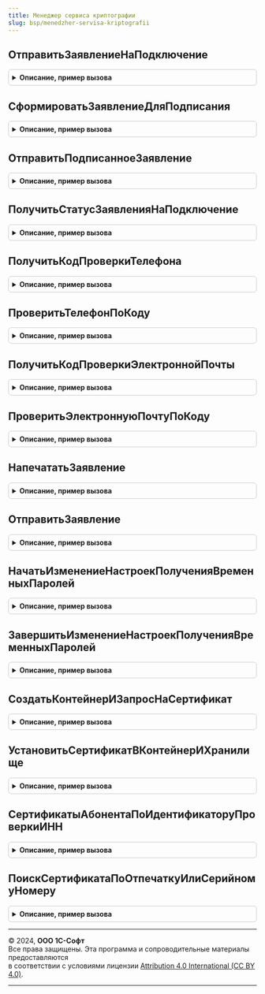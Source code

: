 ```yaml
---
title: Менеджер сервиса криптографии
slug: bsp/menedzher-servisa-kriptografii
---
```



## ОтправитьЗаявлениеНаПодключение
<details style="margin: 1em 0; padding: 0.5em; border: 1px solid #ccc; border-radius: 6px;">

<summary style="font-weight: bold; cursor: pointer;">Описание, пример вызова</summary>

```bsl

// Отправить заявление на подключение
//
// Параметры:
//  Заявление - Структура - заявление.
//
// Возвращаемое значение:
//  Структура - результат:
//  * Выполнено - Булево
//  * КодОшибки - Строка
//  * ОписаниеОшибки - Строка
//
Функция ОтправитьЗаявлениеНаПодключение(Заявление) Экспорт
```

Пример вызова
```bsl
Результат = МенеджерСервисаКриптографии.ОтправитьЗаявлениеНаПодключение(Заявление) 
```
</details>

## СформироватьЗаявлениеДляПодписания
<details style="margin: 1em 0; padding: 0.5em; border: 1px solid #ccc; border-radius: 6px;">

<summary style="font-weight: bold; cursor: pointer;">Описание, пример вызова</summary>

```bsl

// Сформировать заявление для подписания
//
// Параметры:
//  Заявление - Структура - заявление.
//
// Возвращаемое значение:
//  Структура - результат:
//  * Выполнено - Булево
//  * КодОшибки - Строка
//  * ОписаниеОшибки - Строка
//
Функция СформироватьЗаявлениеДляПодписания(Заявление) Экспорт
```

Пример вызова
```bsl
Результат = МенеджерСервисаКриптографии.СформироватьЗаявлениеДляПодписания(Заявление) 
```
</details>

## ОтправитьПодписанноеЗаявление
<details style="margin: 1em 0; padding: 0.5em; border: 1px solid #ccc; border-radius: 6px;">

<summary style="font-weight: bold; cursor: pointer;">Описание, пример вызова</summary>

```bsl

// Отправить подписанное заявление
//
// Параметры:
//  Заявление - Структура - заявление.
//
// Возвращаемое значение:
//  Структура - результат:
//  * Выполнено - Булево
//  * КодОшибки - Строка
//  * ОписаниеОшибки - Строка
//
Функция ОтправитьПодписанноеЗаявление(Заявление) Экспорт
```

Пример вызова
```bsl
Результат = МенеджерСервисаКриптографии.ОтправитьПодписанноеЗаявление(Заявление) 
```
</details>

## ПолучитьСтатусЗаявленияНаПодключение
<details style="margin: 1em 0; padding: 0.5em; border: 1px solid #ccc; border-radius: 6px;">

<summary style="font-weight: bold; cursor: pointer;">Описание, пример вызова</summary>

```bsl

// Функция - Получить статус заявления на подключение
//
// Параметры:
//  ИдентификаторЗаявления - Строка - идентификатор заявления.
//
// Возвращаемое значение:
//  Структура - результат:
//  * Выполнено - Булево
//  * КодОшибки - Строка
//  * ОписаниеОшибки - Строка
///
Функция ПолучитьСтатусЗаявленияНаПодключение(ИдентификаторЗаявления) Экспорт
```

Пример вызова
```bsl
Результат = МенеджерСервисаКриптографии.ПолучитьСтатусЗаявленияНаПодключение(ИдентификаторЗаявления) 
```
</details>

## ПолучитьКодПроверкиТелефона
<details style="margin: 1em 0; padding: 0.5em; border: 1px solid #ccc; border-radius: 6px;">

<summary style="font-weight: bold; cursor: pointer;">Описание, пример вызова</summary>

```bsl

// Получить код проверки телефона
//
// Параметры:
//  Телефон - Строка - телефон,
//  Идентификатор - Строка - идентификатор.
//
// Возвращаемое значение:
//  Структура - результат, поля:
// 	 * Идентификатор - Строка -
// 	 * НомерКода - Число -
// 	 * ВремяДействияКода - Число -
// 	 * ЗадержкаПередПовторнойОтправкой - Число -
Функция ПолучитьКодПроверкиТелефона(Телефон, Идентификатор = "") Экспорт
```

Пример вызова
```bsl
Результат = МенеджерСервисаКриптографии.ПолучитьКодПроверкиТелефона(Телефон, Идентификатор);
```
</details>

## ПроверитьТелефонПоКоду
<details style="margin: 1em 0; padding: 0.5em; border: 1px solid #ccc; border-radius: 6px;">

<summary style="font-weight: bold; cursor: pointer;">Описание, пример вызова</summary>

```bsl

// Проверить телефон по коду
//
// Параметры:
//  Идентификатор - Строка - идентификатор,
//  Код - Строка - код.
//
// Возвращаемое значение:
//  Структура - результат:
//  * Выполнено - Булево
//  * КодОшибки - Число
//  * ОписаниеОшибки - Строка
///
Функция ПроверитьТелефонПоКоду(Идентификатор, Код) Экспорт
```

Пример вызова
```bsl
Результат = МенеджерСервисаКриптографии.ПроверитьТелефонПоКоду(Идентификатор, Код) 
```
</details>

## ПолучитьКодПроверкиЭлектроннойПочты
<details style="margin: 1em 0; padding: 0.5em; border: 1px solid #ccc; border-radius: 6px;">

<summary style="font-weight: bold; cursor: pointer;">Описание, пример вызова</summary>

```bsl

// Получить код проверки электронной почты
//
// Параметры:
//  ЭлектроннаяПочта - Строка - электронная почта,
//  Идентификатор - Строка - идентификатор.
//
// Возвращаемое значение:
//  Структура - результат:
//   * Идентификатор - Строка -
//	 * НомерКода - Число -
//	 * ВремяДействияКода - Число -
//	 * ЗадержкаПередПовторнойОтправкой - Число -
Функция ПолучитьКодПроверкиЭлектроннойПочты(ЭлектроннаяПочта, Идентификатор = "") Экспорт
```

Пример вызова
```bsl
Результат = МенеджерСервисаКриптографии.ПолучитьКодПроверкиЭлектроннойПочты(ЭлектроннаяПочта, Идентификатор);
```
</details>

## ПроверитьЭлектроннуюПочтуПоКоду
<details style="margin: 1em 0; padding: 0.5em; border: 1px solid #ccc; border-radius: 6px;">

<summary style="font-weight: bold; cursor: pointer;">Описание, пример вызова</summary>

```bsl

// Проверить электронную почту по коду
//
// Параметры:
//  Идентификатор - Строка - идентификатор,
//  Код - Строка - код.
//
// Возвращаемое значение:
//  Структура - результат:
//  * Выполнено - Булево
//  * КодОшибки - Число
//  * ОписаниеОшибки - Строка
///
Функция ПроверитьЭлектроннуюПочтуПоКоду(Идентификатор, Код) Экспорт
```

Пример вызова
```bsl
Результат = МенеджерСервисаКриптографии.ПроверитьЭлектроннуюПочтуПоКоду(Идентификатор, Код) 
```
</details>

## НапечататьЗаявление
<details style="margin: 1em 0; padding: 0.5em; border: 1px solid #ccc; border-radius: 6px;">

<summary style="font-weight: bold; cursor: pointer;">Описание, пример вызова</summary>

```bsl

// Напечатать заявление
//
// Параметры:
//  ИдентификаторЗаявления - Строка - идентификатор заявления,
//  ИдентификаторПроверки - Строка - идентификатор проверки,
//  ИдентификаторСертификата - Строка - идентификатор сертификата.
//
// Возвращаемое значение:
//  Структура - результат:
//  * Выполнено - Булево
//  * КодОшибки - Число
//  * ОписаниеОшибки - Строка
//
Функция НапечататьЗаявление(ИдентификаторЗаявления, ИдентификаторПроверки, ИдентификаторСертификата) Экспорт
```

Пример вызова
```bsl
Результат = МенеджерСервисаКриптографии.НапечататьЗаявление(ИдентификаторЗаявления, ИдентификаторПроверки, ИдентификаторСертификата) 
```
</details>

## ОтправитьЗаявление
<details style="margin: 1em 0; padding: 0.5em; border: 1px solid #ccc; border-radius: 6px;">

<summary style="font-weight: bold; cursor: pointer;">Описание, пример вызова</summary>

```bsl

// Отправить заявление
//
// Параметры:
//  ИдентификаторЗаявления - Строка - идентификатор заявления,
//  ФайлЗаявления - Строка - файл заявления.
//
// Возвращаемое значение:
//  Структура - результат:
//  * Выполнено - Булево
//  * КодОшибки - Число
//  * ОписаниеОшибки - Строка
//
Функция ОтправитьЗаявление(ИдентификаторЗаявления, ФайлЗаявления) Экспорт
```

Пример вызова
```bsl
Результат = МенеджерСервисаКриптографии.ОтправитьЗаявление(ИдентификаторЗаявления, ФайлЗаявления) 
```
</details>

## НачатьИзменениеНастроекПолученияВременныхПаролей
<details style="margin: 1em 0; padding: 0.5em; border: 1px solid #ccc; border-radius: 6px;">

<summary style="font-weight: bold; cursor: pointer;">Описание, пример вызова</summary>

```bsl

// Начать изменение настроек получения временных паролей
//
// Параметры:
//  ИдентификаторСертификата - Строка - идентификатор сертификата,
//  Телефон - Строка - телефон,
//  ЭлектроннаяПочта - Строка - электронная почта,
//  Идентификатор - Строка - идентификатор.
//
// Возвращаемое значение:
//  Структура - результат, поля:
// 	 * Идентификатор - Строка -
// 	 * ВремяДействияКода - Число -
// 	 * ЗадержкаПередПовторнойОтправкой - Число -
Функция НачатьИзменениеНастроекПолученияВременныхПаролей(ИдентификаторСертификата, Телефон, ЭлектроннаяПочта, Идентификатор = "") Экспорт
```

Пример вызова
```bsl
Результат = МенеджерСервисаКриптографии.НачатьИзменениеНастроекПолученияВременныхПаролей(ИдентификаторСертификата, Телефон, ЭлектроннаяПочта, Идентификатор);
```
</details>

## ЗавершитьИзменениеНастроекПолученияВременныхПаролей
<details style="margin: 1em 0; padding: 0.5em; border: 1px solid #ccc; border-radius: 6px;">

<summary style="font-weight: bold; cursor: pointer;">Описание, пример вызова</summary>

```bsl

// Завершить изменение настроек получения временных паролей
//
// Параметры:
//  Идентификатор - Строка - идентификатор,
//  Код - Строка - код.
//
// Возвращаемое значение:
//  Структура - результат:
//  * Выполнено - Булево
//  * КодОшибки - Число
//  * ОписаниеОшибки - Строка
//
Функция ЗавершитьИзменениеНастроекПолученияВременныхПаролей(Идентификатор, Код) Экспорт
```

Пример вызова
```bsl
Результат = МенеджерСервисаКриптографии.ЗавершитьИзменениеНастроекПолученияВременныхПаролей(Идентификатор, Код) 
```
</details>

## СоздатьКонтейнерИЗапросНаСертификат
<details style="margin: 1em 0; padding: 0.5em; border: 1px solid #ccc; border-radius: 6px;">

<summary style="font-weight: bold; cursor: pointer;">Описание, пример вызова</summary>

```bsl

// Создает контейнер закрытого ключа и запроса на сертификат
//
// Параметры:
//	ПараметрыЗаявления - Структура - Содержит поля для формирования заявления на сертификат:
// 	 * ИдентификаторЗаявления   - Строка - идентификатор поиска запроса на сертификат.
//	 * СодержаниеЗапроса 		- Строка - содержит поля OID.
//	 * НомерТелефона			- Строка - содержит идентификатор подтвержденного телефона
//	 * ЭлектроннаяПочта			- Строка - содержит идентификатор подтвердденной эл. почты
//	 * НотариусАдвокатГлаваКФХ	- Булево -
//	 * ИдентификаторАбонента	- Строка - идентификатор.
//	АдресРезультата - Строка - адрес временного хранилища куда выкладывается результат функции Структура.
//
Процедура СоздатьКонтейнерИЗапросНаСертификат(ПараметрыЗаявления, АдресРезультата) Экспорт
```

Пример вызова
```bsl
МенеджерСервисаКриптографии.СоздатьКонтейнерИЗапросНаСертификат(ПараметрыЗаявления, АдресРезультата) 
```
</details>

## УстановитьСертификатВКонтейнерИХранилище
<details style="margin: 1em 0; padding: 0.5em; border: 1px solid #ccc; border-radius: 6px;">

<summary style="font-weight: bold; cursor: pointer;">Описание, пример вызова</summary>

```bsl

// Привязывает сертификат к закрытому ключу в облачном хранилище
//
// Параметры:
//  ПараметрыЗаявления - Структура - Содержит поля для формирования заявления на сертификат:
//   * ИдентификаторЗаявления   - Строка - идентификатор поиска запроса на сертификат
//   * ДанныеСертификата - ДвоичныеДанные - содержит данные сертификата в кодировке PEM.
//
//  АдресРезультата - Строка - адрес временного хранилища куда выкладывается результат функции Структура.
//
Процедура УстановитьСертификатВКонтейнерИХранилище(ПараметрыЗаявления, АдресРезультата) Экспорт
```

Пример вызова
```bsl
МенеджерСервисаКриптографии.УстановитьСертификатВКонтейнерИХранилище(ПараметрыЗаявления, АдресРезультата) 
```
</details>

## СертификатыАбонентаПоИдентификаторуПроверкиИНН
<details style="margin: 1em 0; padding: 0.5em; border: 1px solid #ccc; border-radius: 6px;">

<summary style="font-weight: bold; cursor: pointer;">Описание, пример вызова</summary>

```bsl

// Сертификаты абонента по идентификатору проверки ИНН
//
// Параметры:
//  ИНН - Строка
//  Идентификатор - Строка
//  ТолькоДействующие - Булево - Только действующие
//
// Возвращаемое значение:
//  Структура - Сертификаты абонента по идентификатору проверки ИНН:
// * Сертификаты - Массив Из Структура:
// 	  ** ID - Строка
// или, если ошибка
// * ОписаниеОшибки - Строка
// * КодОшибки - Строка
// * Выполнено - Булево
Функция СертификатыАбонентаПоИдентификаторуПроверкиИНН(ИНН, Идентификатор, ТолькоДействующие = Истина) Экспорт
```

Пример вызова
```bsl
Результат = МенеджерСервисаКриптографии.СертификатыАбонентаПоИдентификаторуПроверкиИНН(ИНН, Идентификатор, ТолькоДействующие);
```
</details>

## ПоискСертификатаПоОтпечаткуИлиСерийномуНомеру
<details style="margin: 1em 0; padding: 0.5em; border: 1px solid #ccc; border-radius: 6px;">

<summary style="font-weight: bold; cursor: pointer;">Описание, пример вызова</summary>

```bsl

// Поиск сертификата по отпечатку или серийному номеру.
//
// Параметры:
//  Отпечаток - Строка
//  СерийныйНомер - Строка
//  Сокращенно - Булево
//
// Возвращаемое значение:
//  Структура :
// * Выполнено - Булево
// * КодОшибки - Строка
// * ОписаниеОшибки - Строка
Функция ПоискСертификатаПоОтпечаткуИлиСерийномуНомеру( Экспорт
```

Пример вызова
```bsl
Результат = МенеджерСервисаКриптографии.ПоискСертификатаПоОтпечаткуИлиСерийномуНомеру();
```
</details>

---

© 2024, **ООО 1С-Софт**  
Все права защищены. Эта программа и сопроводительные материалы предоставляются  
в соответствии с условиями лицензии [Attribution 4.0 International (CC BY 4.0)](https://creativecommons.org/licenses/by/4.0/legalcode).

---
